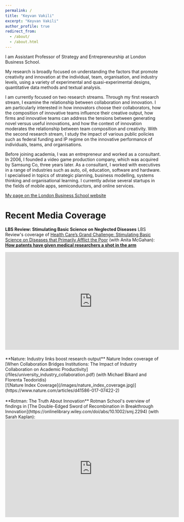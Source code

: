 ```yaml
---
permalink: /
title: "Keyvan Vakili"
excerpt: "Keyvan Vakili"
author_profile: true
redirect_from: 
  - /about/
  - /about.html
---
```


I am Assistant Professor of Strategy and Entrepreneurship at London Business School. 

My research is broadly focused on understanding the factors that promote creativity and innovation at the individual, team, organisation, and industry levels, using a variety of experimental and quasi-experimental designs, quantitative data methods and textual analysis.

I am currently focused on two research streams. Through my first research stream, I examine the relationship between collaboration and innovation. I am particularly interested in how innovators choose their collaborators, how the composition of innovative teams influence their creative output, how firms and innovative teams can address the tensions between generating novel versus useful innovations, and how the context of innovation moderates the relationship between team composition and creativity. With the second research stream, I study the impact of various public policies such as federal funding and IP regime on the innovative performance of individuals, teams, and organisations. 

Before joining academia, I was an entrepreneur and worked as a consultant. In 2006, I founded a video game production company, which was acquired by Samsung Co, three years later. As a consultant, I worked with executives in a range of industries such as auto, oil, education, software and hardware. I specialised in topics of strategic planning, business modelling, systems thinking and organisational learning. I currently advise several startups in the fields of mobile apps, semiconductors, and online services.

[My page on the London Business School website](https://www.london.edu/faculty-and-research/faculty/profiles/v/vakili-k#.Wnh6gq5l9aR)


Recent Media Coverage
======
**LBS Review: Stimulating Basic Science on Neglected Diseases**
LBS Review's coverage of [Health Care’s Grand Challenge: Stimulating Basic Science on Diseases that Primarily Afflict the Poor](http://amj.aom.org/content/59/6/1917.short) (with Anita McGahan): [<b>How patents have given medical researchers a shot in the arm</b>](http://bit.ly/2g2Jvkn)
<iframe width="560" height="315" src="https://www.youtube.com/embed/6RipcCfLiyU?rel=0" frameborder="0" allow="autoplay; encrypted-media" allowfullscreen></iframe>
<br>
<br>
**Nature: Industry links boost research output**
Nature Index coverage of [When Collaboration Bridges Institutions: The Impact of Industry Collaboration on Academic Productivity](/files/university_industry_collaboration.pdf) (with Michael Bikard and Florenta Teodoridis)<br>
[![Nature Index Coverage](/images/nature_index_coverage.jpg)](https://www.nature.com/articles/d41586-017-07422-2)
<br>
<br>
**Rotman: The Truth About Innovation**
Rotman School's overview of findings in [The Double-Edged Sword of Recombination in Breakthrough Innovation](https://onlinelibrary.wiley.com/doi/abs/10.1002/smj.2294) (with Sarah Kaplan):
<iframe width="560" height="315" src="https://www.youtube.com/embed/IOko5gEFN4Y?rel=0" frameborder="0" allow="autoplay; encrypted-media" allowfullscreen></iframe>
